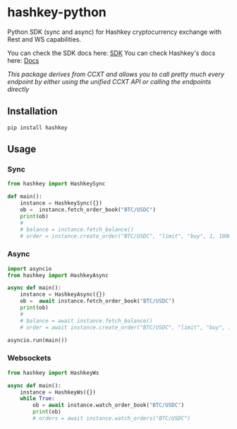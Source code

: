 # hashkey-python
Python SDK (sync and async) for Hashkey cryptocurrency exchange with Rest and WS capabilities.

You can check the SDK docs here: [SDK](https://docs.ccxt.com/#/exchanges/hashkey)
You can check Hashkey's docs here: [Docs](https://ccxt.com)

*This package derives from CCXT and allows you to call pretty much every endpoint by either using the unified CCXT API or calling the endpoints directly*

## Installation

```
pip install hashkey
```

## Usage

### Sync

```Python
from hashkey import HashkeySync

def main():
    instance = HashkeySync({})
    ob =  instance.fetch_order_book("BTC/USDC")
    print(ob)
    #
    # balance = instance.fetch_balance()
    # order = instance.create_order("BTC/USDC", "limit", "buy", 1, 100000)
```

### Async

```Python
import asyncio
from hashkey import HashkeyAsync

async def main():
    instance = HashkeyAsync({})
    ob =  await instance.fetch_order_book("BTC/USDC")
    print(ob)
    #
    # balance = await instance.fetch_balance()
    # order = await instance.create_order("BTC/USDC", "limit", "buy", 1, 100000)

asyncio.run(main())
```

### Websockets

```Python
from hashkey import HashkeyWs

async def main():
    instance = HashkeyWs({})
    while True:
        ob = await instance.watch_order_book("BTC/USDC")
        print(ob)
        # orders = await instance.watch_orders("BTC/USDC")
```

